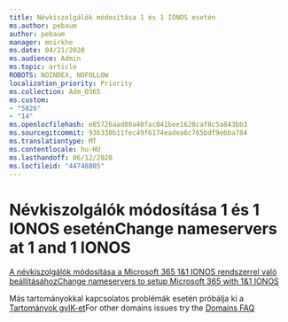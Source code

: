 ```yaml
---
title: Névkiszolgálók módosítása 1 és 1 IONOS esetén
ms.author: pebaum
author: pebaum
manager: mnirkhe
ms.date: 04/21/2020
ms.audience: Admin
ms.topic: article
ROBOTS: NOINDEX, NOFOLLOW
localization_priority: Priority
ms.collection: Adm_O365
ms.custom:
- "5826"
- "14"
ms.openlocfilehash: e85726aad00a40fac041bee1620caf8c5a843bb3
ms.sourcegitcommit: 936330b11fec49f6174eadea6c765bdf9e6ba784
ms.translationtype: MT
ms.contentlocale: hu-HU
ms.lasthandoff: 06/12/2020
ms.locfileid: "44748805"
---
```

# <a name="change-nameservers-at-1-and-1-ionos"></a><span data-ttu-id="11389-102">Névkiszolgálók módosítása 1 és 1 IONOS esetén</span><span class="sxs-lookup"><span data-stu-id="11389-102">Change nameservers at 1 and 1 IONOS</span></span>

[<span data-ttu-id="11389-103">A névkiszolgálók módosítása a Microsoft 365 1&1 IONOS rendszerrel való beállításához</span><span class="sxs-lookup"><span data-stu-id="11389-103">Change nameservers to setup Microsoft 365 with 1&1 IONOS</span></span>](https://docs.microsoft.com/microsoft-365/admin/dns/change-nameservers-at-1-1-internet)

<span data-ttu-id="11389-104">Más tartományokkal kapcsolatos problémák esetén próbálja ki a [Tartományok gyIK-et](https://docs.microsoft.com/microsoft-365/admin/setup/domains-faq)</span><span class="sxs-lookup"><span data-stu-id="11389-104">For other domains issues try the [Domains FAQ](https://docs.microsoft.com/microsoft-365/admin/setup/domains-faq)</span></span>